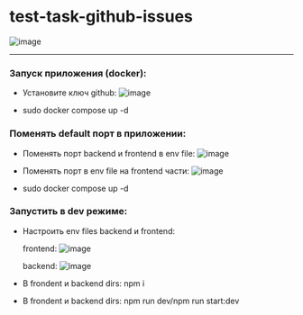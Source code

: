 # test-task-github-issues

![image](https://github.com/0neKill/test-task-github-issues/assets/60486711/7bdd93eb-0cf6-44be-b3d1-f613bf18d692)

------------------------------------------------------------------

### Запуск приложения (docker):

  - Установите ключ github: ![image](https://github.com/0neKill/test-task-github-issues/assets/60486711/660d990d-06a5-4d6d-9596-3a60de58ce61)

  - sudo docker compose up -d

### Поменять default порт в приложении:

  - Поменять порт backend и frontend в env file: ![image](https://github.com/0neKill/test-task-github-issues/assets/60486711/5dfa64a6-8f8a-4990-800e-8f3a466d0f06)
  
  - Поменять порт в env file на frontend части: ![image](https://github.com/0neKill/test-task-github-issues/assets/60486711/efe8a3e9-6fc5-411e-9eb8-1ae659e6a22b)

  - sudo docker compose up -d

### Запустить в dev режиме:

  - Настроить env files backend и frontend:

    frontend: ![image](https://github.com/0neKill/test-task-github-issues/assets/60486711/5dfa64a6-8f8a-4990-800e-8f3a466d0f06)
    
    backend: ![image](https://github.com/0neKill/test-task-github-issues/assets/60486711/235a0b3d-43bc-46f0-9720-8843e0a5b229)

  - В frondent и backend dirs: npm i
  - В frondent и backend dirs: npm run dev/npm run start:dev


 

